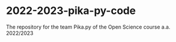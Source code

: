 # 2022-2023-pika-py-code
 The repository for the team Pika.py of the Open Science course a.a. 2022/2023
